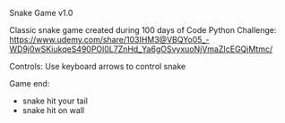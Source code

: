 Snake Game v1.0

Classic snake game created during 100 days of Code Python Challenge:
https://www.udemy.com/share/103IHM3@VBQYo05_-WD9j0wSKiukqeS490POl0L7ZnHd_Ya6gOSvyxuoNjVmaZIcEGQjMtmc/

Controls:
Use keyboard arrows to control snake

Game end:
- snake hit your tail
- snake hit on wall